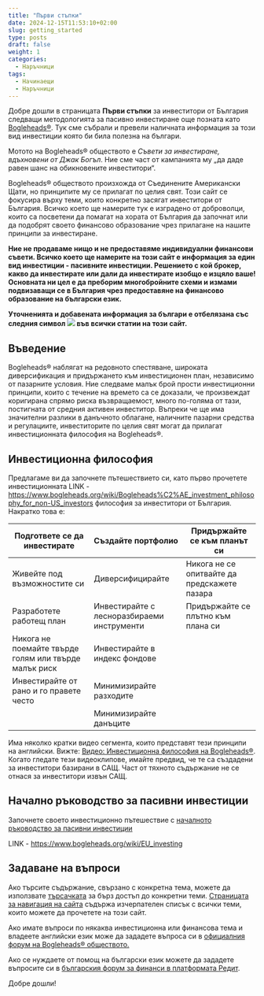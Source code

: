 ```yaml
---
title: "Първи стъпки"
date: 2024-12-15T11:53:10+02:00
slug: getting_started
type: posts
draft: false
weight: 1
categories:
  - Наръчници
tags:
  - Начинаещи
  - Наръчници
---
```


Добре дошли в страницата **Първи стъпки** за инвеститори от България следващи методологията за пасивно инвестиране още позната като [Bogleheads®](https://www.bogleheads.org/). Тук сме събрали и превели наличната информация за този вид инвестиции която би била полезна на българи.

Мотото на Bogleheads® обществото е *Съвети за инвестиране, вдъхновени от Джак Богъл*. Ние сме част от кампанията му „да даде равен шанс на обикновените инвеститори“.

Bogleheads® обществото произхожда от Съединените Американски Щати, но принципите му се прилагат по целия свят. Този сайт се фокусира върху теми, които конкретно засягат инвеститори от България. Всичко което ще намерите тук е изградено от доброволци, които са посветени да помагат на хората от България да започнат или да подобрят своето финансово образование чрез прилагане на нашите принципи за инвестиране.

**Ние не продаваме нищо и не предоставяме индивидуални финансови съвети. Всичко което ще намерите на този сайт е информация за един вид инвестиции - пасивните инвестиции. Решението с кой брокер, какво да инвестирате или дали да инвестирате изобщо е изцяло ваше! Основната ни цел е да преборим многобройните схеми и измами подвизаващи се в България чрез предоставяне на финансово образование на български език.**

**Уточненията и добавената информация за българи е отбелязана със следния символ <img src="/img/bgflag.png"> във всички статии на този сайт.**

## Въведение
Bogleheads® наблягат на редовното спестяване, широката диверсификация и придържането към инвестиционен план, независимо от пазарните условия. Ние следваме малък брой прости инвестиционни принципи, които с течение на времето са се доказали, че произвеждат коригирана спрямо риска възвращаемост, много по-голяма от тази, постигната от средния активен инвеститор. Въпреки че ще има значителни разлики в данъчното облагане, наличните пазарни средства и регулациите, инвеститорите по целия свят могат да прилагат инвестиционната философия на Bogleheads®.

## Инвестиционна философия
Предлагаме ви да започнете пътешествието си, като първо прочетете инвестиционната LINK - https://www.bogleheads.org/wiki/Bogleheads%C2%AE_investment_philosophy_for_non-US_investors  философия за инвеститори от България. Накратко това е:

| Подгответе се да инвестирате | Създайте портфолио | Придържайте се към планът си |
|--|--|--|
| Живейте под възможностите си | Диверсифицирайте | Никога не се опитвайте да предскажете пазара |
| Разработете работещ план | Инвестирайте с лесноразбираеми инструменти | Придържайте се плътно към плана си |
| Никога не поемайте твърде голям или твърде малък риск | Инвестирайте в индекс фондове |  |
| Инвестирайте от рано и го правете често | Минимизирайте разходите |  |
|  | Минимизирайте данъците |  |

Има няколко кратки видео сегмента, които представят тези принципи на английски. Вижте: [Видео: Инвестиционна философия на Bogleheads®](https://www.bogleheads.org/wiki/Video:Bogleheads%C2%AE_investment_philosophy). Когато гледате тези видеоклипове, имайте предвид, че те са създадени за инвеститори базирани в САЩ. Част от тяхното съдържание не се отнася за инвеститори извън САЩ.

## Начално ръководство за пасивни инвестиции
Започнете своето инвестиционно пътешествие с [началното ръководство за пасивни инвестиции](/posts/the_beginners_guide_to_passive_investing/)

LINK - https://www.bogleheads.org/wiki/EU_investing

## Задаване на въпроси
Ако търсите съдържание, свързано с конкретна тема, можете да използвате [търсачката](/search/) за бърз достъп до конкретни теми. [Страницата за навигация на сайта](/archives/) съдържа изчерпателен списък с всички теми, които можете да прочетете на този сайт.

Ако имате въпроси по някаква инвестиционна или финансова тема и владеете английски език може да зададете въпроса си в [официалния форум на Bogleheads® обществото.](https://www.bogleheads.org/forum/viewforum.php?f=22)

Ако се нуждаете от помощ на български език можете да зададете въпросите си в [българския форум за финанси в платформата Редит](https://www.reddit.com/r/financebg/).

Добре дошли!
